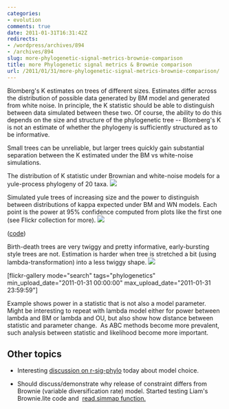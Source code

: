 ```yaml
---
categories:
- evolution
comments: true
date: 2011-01-31T16:31:42Z
redirects:
- /wordpress/archives/894
- /archives/894
slug: more-phylogenetic-signal-metrics-brownie-comparison
title: more Phylogenetic signal metrics & Brownie comparison
url: /2011/01/31/more-phylogenetic-signal-metrics-brownie-comparison/
---
```


Blomberg's K estimates on trees of different sizes.  Estimates differ across the distribution of possible data generated by BM model and generated from white noise.  In principle, the K statistic should be able to distinguish between data simulated between these two.  Of course, the ability to do this depends on the size and structure of the phylogenetic tree -- Blomberg's K is not an estimate of whether the phylogeny is sufficiently structured as to be informative.

Small trees can be unreliable, but larger trees quickly gain substantial separation between the K estimated under the BM vs white-noise simulations.

The distribution of K statistic under Brownian and white-noise models for a yule-process phylogeny of 20 taxa.
![]( http://farm6.staticflickr.com/5015/5406205152_e3a1b1f9b6_o.png )


Simulated yule trees of increasing size and the power to distinguish between distributions of kappa expected under BM and WN models.  Each point is the power at 95% confidence computed from plots like the first one (see Flickr collection for more).
![]( http://farm6.staticflickr.com/5298/5405605465_665aa4b88f_o.png )


([code](https://github.com/cboettig/Comparative-Phylogenetics/blob/9d332ded36df6816c2e203179f79e00ce8d39e51/pmc/demos/blombergK.R))

Birth-death trees are very twiggy and pretty informative, early-bursting style trees are not.  Estimation is harder when tree is stretched a bit (using lambda-transformation) into a less twiggy shape.
![]( http://farm6.staticflickr.com/5253/5406251752_7cffe2cc69_o.png )


[flickr-gallery mode="search" tags="phylogenetics" min_upload_date="2011-01-31 00:00:00" max_upload_date="2011-01-31 23:59:59"]

Example shows power in a statistic that is not also a model parameter.  Might be interesting to repeat with lambda model either for power between lambda and BM or lambda and OU, but also show how distance between statistic and parameter change.  As ABC methods become more prevalent, such analysis between statistic and likelihood become more important.


## Other topics





	
  * Interesting [discussion on r-sig-phylo](https://mailman.stat.ethz.ch/pipermail/r-sig-phylo/2011-January/000923.html) today about model choice.



	
  * Should discuss/demonstrate why release of constraint differs from Brownie (variable diversification rate) model. Started testing Liam's Brownie.lite code and  [read.simmap function.
](http://phytools.blogspot.com/2010/12/reading-simmap-trees-into-r.html?showComment=1296508405893#c571277624611079904)


